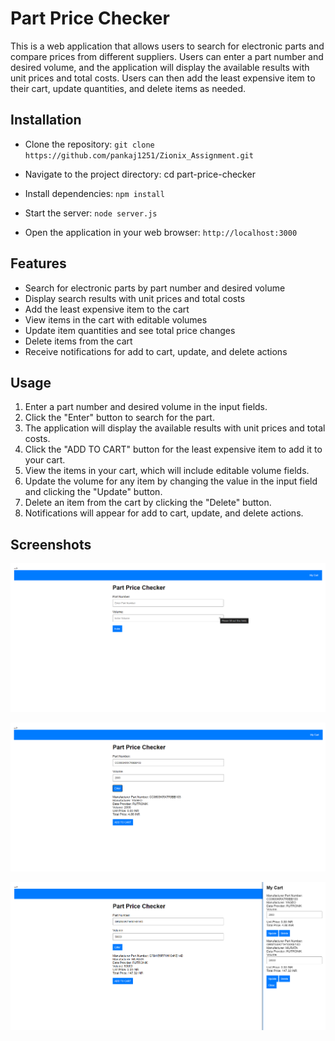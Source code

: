
# Part Price Checker


This is a web application that allows users to search for electronic parts and compare prices from different suppliers. Users can enter a part number and desired volume, and the application will display the available results with unit prices and total costs. Users can then add the least expensive item to their cart, update quantities, and delete items as needed.


## Installation

- Clone the repository: `git clone https://github.com/pankaj1251/Zionix_Assignment.git`

- Navigate to the project directory: cd part-price-checker

- Install dependencies: `npm install`

- Start the server: `node server.js`

- Open the application in your web browser: `http://localhost:3000`


## Features

- Search for electronic parts by part number and desired volume
- Display search results with unit prices and total costs
- Add the least expensive item to the cart
- View items in the cart with editable volumes
- Update item quantities and see total price changes
- Delete items from the cart
- Receive notifications for add to cart, update, and delete actions


## Usage

1. Enter a part number and desired volume in the input fields.
2. Click the "Enter" button to search for the part.
3. The application will display the available results with unit prices and total costs.
4. Click the "ADD TO CART" button for the least expensive item to add it to your cart.
5. View the items in your cart, which will include editable volume fields.
6. Update the volume for any item by changing the value in the input field and clicking the "Update" button.
7. Delete an item from the cart by clicking the "Delete" button.
8. Notifications will appear for add to cart, update, and delete actions.


## Screenshots

![Home-Page](<Screenshot 2024-07-25 193318.png>)

![Compare_Product_Price](<Screenshot 2024-07-25 193501.png>)

![Add_to_Cart](<Screenshot 2024-07-25 193538.png>)

